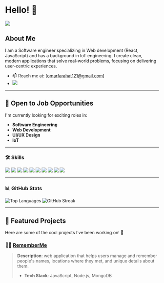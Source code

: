
# Hello! 👋

![](https://media.giphy.com/media/CuuSHzuc0O166MRfjt/giphy.gif?cid=790b7611neko40fq5qcaedjwf0uttjoz3tloudxsezrgyisr&ep=v1_gifs_search&rid=giphy.gif&ct=g)

## About Me
I am a Software engineer specializing in Web development (React, JavaScript) and has a background in IoT engineering. I create clean, modern applications that solve real-world problems, focusing on delivering user-centric experiences.

- 📫 Reach me at: [omarfarahat121@gmail.com]
-  <a href="https://www.linkedin.com/in/omarfarahat-/" target="_blank">
    <img src="https://img.shields.io/badge/-LinkedIn-0A66C2?logo=linkedin&logoColor=white&style=flat-square" />
  </a>

---

## 💼 Open to Job Opportunities
I'm currently looking for exciting roles in:

- **Software Engineering**
- **Web Development**
- **UI/UX Design**
- **IoT**
  
---

### 🛠️ Skills
  <img src="https://img.shields.io/badge/-JavaScript-yellow?logo=javascript&logoColor=white" />
  <img src="https://img.shields.io/badge/-TypeScript-blue?logo=typescript&logoColor=white" />
  <img src="https://img.shields.io/badge/-React-61DAFB?logo=react&logoColor=white" />
  <img src="https://img.shields.io/badge/-Node.js-339933?logo=node.js&logoColor=white" />
  <img src="https://img.shields.io/badge/-HTML5-E34F26?logo=html5&logoColor=white" />
  <img src="https://img.shields.io/badge/-CSS3-1572B6?logo=css3&logoColor=white" />
  <img src="https://img.shields.io/badge/-Sass-CC6699?logo=sass&logoColor=white" />
  <img src="https://img.shields.io/badge/-UI%2FUX-663399?logo=adobe-xd&logoColor=white" />
  <img src="https://img.shields.io/badge/-Java-007396?logo=java&logoColor=white" />
  <img src="https://img.shields.io/badge/-Git-F05032?logo=git&logoColor=white" />

---

### 📊 GitHub Stats
![Top Languages](https://github-readme-stats.vercel.app/api/top-langs/?username=FarahatOmar&layout=compact)
![GitHub Streak](https://github-readme-streak-stats.herokuapp.com/?user=FarahatOmar&theme=dark)

---

## 🌌 Featured Projects
Here are some of the cool projects I’ve been working on! 🌟
### 🧑‍💻 [RememberMe](https://github.com/FarahatOmar/RememberMe)
> **Description**: web application that helps users manage and remember people's names, locations where they met, and unique details about them.
> - **Tech Stack**: JavaScript, Node.js, MongoDB



